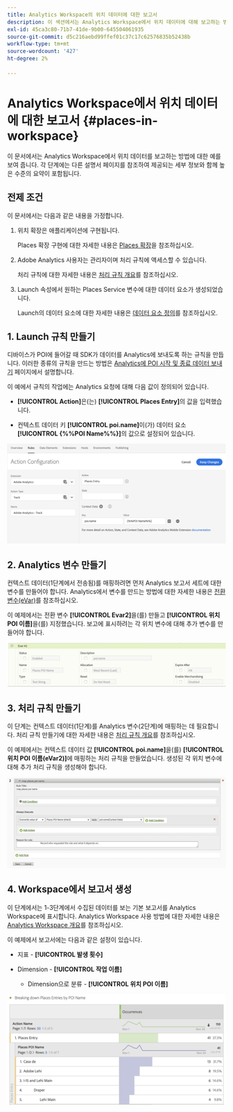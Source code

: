 ```yaml
---
title: Analytics Workspace의 위치 데이터에 대한 보고서
description: 이 섹션에서는 Analytics Workspace에서 위치 데이터에 대해 보고하는 방법에 대해 설명합니다.
exl-id: 45ca3c80-71b7-41de-9b00-645504061935
source-git-commit: d5c216aebd99ffef01c37c17c62576835b52438b
workflow-type: tm+mt
source-wordcount: '427'
ht-degree: 2%

---
```


# Analytics Workspace에서 위치 데이터에 대한 보고서 {#places-in-workspace}

이 문서에서는 Analytics Workspace에서 위치 데이터를 보고하는 방법에 대한 예를 보여 줍니다. 각 단계에는 다른 설명서 페이지를 참조하여 제공되는 세부 정보와 함께 높은 수준의 요약이 포함됩니다.

## 전제 조건

이 문서에서는 다음과 같은 내용을 가정합니다.

1. 위치 확장은 애플리케이션에 구현됩니다.

   Places 확장 구현에 대한 자세한 내용은 [Places 확장](/help/places-ext-aep-sdks/places-extension/places-extension.md)을 참조하십시오.

1. Adobe Analytics 사용자는 관리자이며 처리 규칙에 액세스할 수 있습니다.

   처리 규칙에 대한 자세한 내용은 [처리 규칙 개요](https://experienceleague.adobe.com/docs/analytics/admin/admin-tools/manage-report-suites/edit-report-suite/report-suite-general/c-processing-rules/processing-rules.html?lang=ko)를 참조하십시오.

1. Launch 속성에서 원하는 Places Service 변수에 대한 데이터 요소가 생성되었습니다.

   Launch의 데이터 요소에 대한 자세한 내용은 [데이터 요소 정의](/help/use-places-launch-workflow/define-data-elements.md)를 참조하십시오.


## 1. Launch 규칙 만들기

디바이스가 POI에 들어갈 때 SDK가 데이터를 Analytics에 보내도록 하는 규칙을 만듭니다. 이러한 종류의 규칙을 만드는 방법은 [Analytics에 POI 시작 및 종료 데이터 보내기](/help/use-places-with-other-solutions/places-adobe-analytics/use-places-adobe-analytics.md) 페이지에서 설명합니다.

이 예에서 규칙의 작업에는 Analytics 요청에 대해 다음 값이 정의되어 있습니다.

* **[!UICONTROL Action]**&#x200B;은(는) **[!UICONTROL Places Entry]**&#x200B;의 값을 입력했습니다.

* 컨텍스트 데이터 키 **[!UICONTROL poi.name]**&#x200B;이(가) 데이터 요소 **[!UICONTROL {%%POI Name%%}]**&#x200B;의 값으로 설정되어 있습니다.

![&quot;동작 설정&quot;](/help/assets/pt-setAction.png)

## 2. Analytics 변수 만들기

컨텍스트 데이터(1단계에서 전송됨)를 매핑하려면 먼저 Analytics 보고서 세트에 대한 변수를 만들어야 합니다. Analytics에서 변수를 만드는 방법에 대한 자세한 내용은 [전환 변수(eVar)](https://experienceleague.adobe.com/docs/analytics/implementation/vars/page-vars/evar.html?lang=ko)를 참조하십시오.

이 예제에서는 전환 변수 **[!UICONTROL Evar2]**&#x200B;을(를) 만들고 **[!UICONTROL 위치 POI 이름]**&#x200B;을(를) 지정했습니다. 보고에 표시하려는 각 위치 변수에 대해 추가 변수를 만들어야 합니다.

![&quot;analytics 변수 만들기&quot;](/help/assets/aa-evar.png)

## 3. 처리 규칙 만들기

이 단계는 컨텍스트 데이터(1단계)를 Analytics 변수(2단계)에 매핑하는 데 필요합니다. 처리 규칙 만들기에 대한 자세한 내용은 [처리 규칙 개요](https://experienceleague.adobe.com/docs/analytics/admin/admin-tools/manage-report-suites/edit-report-suite/report-suite-general/c-processing-rules/processing-rules.html?lang=ko)를 참조하십시오.

이 예제에서는 컨텍스트 데이터 값 **[!UICONTROL poi.name]**&#x200B;을(를) **[!UICONTROL 위치 POI 이름(eVar2)]**&#x200B;에 매핑하는 처리 규칙을 만들었습니다. 생성된 각 위치 변수에 대해 추가 처리 규칙을 생성해야 합니다.

![&quot;처리 규칙 만들기&quot;](/help/assets/aa-processing-rule.png)

## 4. Workspace에서 보고서 생성

이 단계에서는 1-3단계에서 수집된 데이터를 보는 기본 보고서를 Analytics Workspace에 표시합니다. Analytics Workspace 사용 방법에 대한 자세한 내용은 [Analytics Workspace 개요](https://experienceleague.adobe.com/docs/analytics/analyze/analysis-workspace/home.html?lang=ko)를 참조하십시오.

이 예제에서 보고서에는 다음과 같은 설정이 있습니다.

* 지표 - **[!UICONTROL 발생 횟수]**

* Dimension - **[!UICONTROL 작업 이름]**

   * Dimension으로 분류 - **[!UICONTROL 위치 POI 이름]**

![&quot;작업 영역에서 보고서 만들기&quot;](/help/assets/aa-workspace.png)
